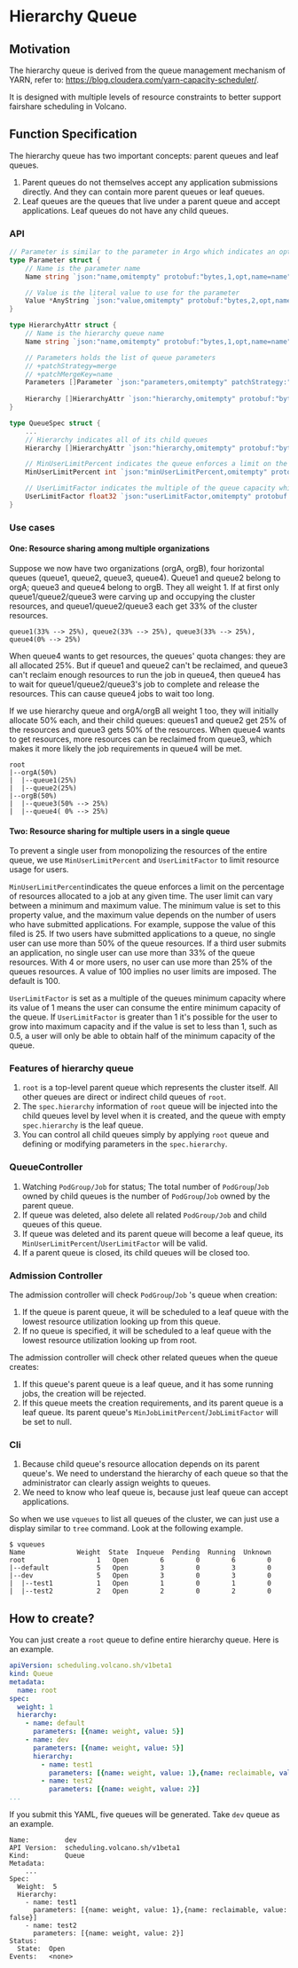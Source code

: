 # Hierarchy Queue

## Motivation

The hierarchy queue is derived from the queue management mechanism of YARN, refer to: https://blog.cloudera.com/yarn-capacity-scheduler/.

It is designed with multiple levels of resource constraints to better support fairshare scheduling in Volcano.

## Function Specification

The hierarchy queue has two important concepts: parent queues and leaf queues.

1. Parent queues do not themselves accept any application submissions directly. And they can contain more parent queues or leaf queues.
2. Leaf queues are the queues that live under a parent queue and accept applications. Leaf queues do not have any child queues.

### API

```go
// Parameter is similar to the parameter in Argo which indicates an optional value to be passed to the queue
type Parameter struct {
    // Name is the parameter name
    Name string `json:"name,omitempty" protobuf:"bytes,1,opt,name=name"`

	// Value is the literal value to use for the parameter
    Value *AnyString `json:"value,omitempty" protobuf:"bytes,2,opt,name=value"`
}

type HierarchyAttr struct {
	// Name is the hierarchy queue name
    Name string `json:"name,omitempty" protobuf:"bytes,1,opt,name=name"`

	// Parameters holds the list of queue parameters
	// +patchStrategy=merge
	// +patchMergeKey=name
    Parameters []Parameter `json:"parameters,omitempty" patchStrategy:"merge" patchMergeKey:"name" protobuf:"bytes,2,rep,name=parameters"`
    
    Hierarchy []HierarchyAttr `json:"hierarchy,omitempty" protobuf:"bytes,3,opt,name=hierarchy"`
}

type QueueSpec struct {
    ...
    // Hierarchy indicates all of its child queues
    Hierarchy []HierarchyAttr `json:"hierarchy,omitempty" protobuf:"bytes,4,opt,name=hierarchy"`

    // MinUserLimitPercent indicates the queue enforces a limit on the percentage of resources allocated to a job at any given time
    MinUserLimitPercent int `json:"minUserLimitPercent,omitempty" protobuf:"bytes,5,opt,name=minUserLimitPercent"`

    // UserLimitFactor indicates the multiple of the queue capacity which can be configured to allow a single user to acquire more resources
    UserLimitFactor float32 `json:"userLimitFactor,omitempty" protobuf:"bytes,6,opt,name=userLimitFactor"`
}
```

### Use cases

#### One: Resource sharing among multiple organizations

Suppose we now have two organizations (orgA, orgB), four horizontal queues (queue1, queue2, queue3, queue4). Queue1 and queue2 belong to orgA; queue3 and queue4 belong to orgB. They all weight 1.
If at first only queue1/queue2/queue3 were carving up and occupying the cluster resources, and queue1/queue2/queue3 each get 33% of the cluster resources.

```
queue1(33% --> 25%), queue2(33% --> 25%), queue3(33% --> 25%), queue4(0% --> 25%)
```

When queue4 wants to get resources, the queues' quota changes: they are all allocated 25%.
But if queue1 and queue2 can't be reclaimed, and queue3 can't reclaim enough resources to run the job in queue4, then queue4 has to wait for queue1/queue2/queue3's job to complete and release the resources. This can cause queue4 jobs to wait too long.

If we use hierarchy queue and orgA/orgB all weight 1 too, they will initially allocate 50% each, and their child queues: queues1 and queue2 get 25% of the resources and queue3 gets 50% of the resources.
When queue4 wants to get resources, more resources can be reclaimed from queue3, which makes it more likely the job requirements in queue4 will be met.
```
root
|--orgA(50%)
|  |--queue1(25%)
|  |--queue2(25%)
|--orgB(50%)
|  |--queue3(50% --> 25%)
|  |--queue4( 0% --> 25%)
```

#### Two: Resource sharing for multiple users in a single queue

To prevent a single user from monopolizing the resources of the entire queue, we use `MinUserLimitPercent` and `UserLimitFactor` to limit resource usage for users.

`MinUserLimitPercent`indicates the queue enforces a limit on the percentage of resources allocated to a job at any given time. The user limit can vary between a minimum and maximum value. The minimum value is set to this property value, and the maximum value depends on the number of users who have submitted applications.
For example, suppose the value of this filed is 25. If two users have submitted applications to a queue, no single user can use more than 50% of the queue resources. If a third user submits an application, no single user can use more than 33% of the queue resources. With 4 or more users, no user can use more than 25% of the queues resources. A value of 100 implies no user limits are imposed. The default is 100.

`UserLimitFactor` is set as a multiple of the queues minimum capacity where its value of 1 means the user can consume the entire minimum capacity of the queue. If `UserLimitFactor` is greater than 1 it's possible for the user to grow into maximum capacity and if the value is set to less than 1, such as 0.5, a user will only be able to obtain half of the minimum capacity of the queue. 

### Features of hierarchy queue

1. `root` is a top-level parent queue which represents the cluster itself. All other queues are direct or indirect child queues of `root`.
2. The `spec.hierarchy` information of `root` queue will be injected into the child queues level by level when it is created, and the queue with empty `spec.hierarchy` is the leaf queue.
3. You can control all child queues simply by applying `root` queue and defining or modifying parameters in the `spec.hierarchy`.

### QueueController

1. Watching `PodGroup/Job` for status; The total number of `PodGroup`/`Job` owned by child queues is the number of `PodGroup`/`Job` owned by the parent queue.
2. If queue was deleted, also delete all related `PodGroup/Job` and child queues of this queue.
3. If queue was deleted and its parent queue will become a leaf queue, its `MinUserLimitPercent`/`UserLimitFactor` will be valid.
4. If a parent queue is closed, its child queues will be closed too.

### Admission Controller

The admission controller will check `PodGroup`/`Job` 's queue when creation:

1. If the queue is parent queue, it will be scheduled to a leaf queue with the lowest resource utilization looking up from this queue.
2. If no queue is specified, it will be scheduled to a leaf queue with the lowest resource utilization looking up from root.

The admission controller will check other related queues when the queue creates:

1. If this queue's parent queue is a leaf queue, and it has some running jobs, the creation will be rejected.
2. If this queue meets the creation requirements, and its parent queue is a leaf queue. Its parent queue's `MinJobLimitPercent`/`JobLimitFactor` will be set to null.

### Cli

1. Because child queue's resource allocation depends on its parent queue's. We need to understand the hierarchy of each queue so that the administrator can clearly assign weights to queues.
2. We need to know who leaf queue is, because just leaf queue can accept applications.

So when we use `vqueues` to list all queues of the cluster, we can just use a display similar to `tree` command. Look at the following example.

```shell
$ vqueues
Name             Weight  State  Inqueue  Pending  Running  Unknown
root                  1   Open        6        0        6        0
|--default            5   Open        3        0        3        0
|--dev                5   Open        3        0        3        0
|  |--test1           1   Open        1        0        1        0
|  |--test2           2   Open        2        0        2        0 
```

## How to create?

You can just create a `root` queue to define entire hierarchy queue. Here is an example.

```yaml
apiVersion: scheduling.volcano.sh/v1beta1
kind: Queue
metadata:
  name: root
spec:
  weight: 1
  hierarchy:
    - name: default
      parameters: [{name: weight, value: 5}]
    - name: dev
      parameters: [{name: weight, value: 5}]
      hierarchy:
        - name: test1
          parameters: [{name: weight, value: 1},{name: reclaimable, value: false}]
        - name: test2
          parameters: [{name: weight, value: 2}]
...
```

If you submit this YAML, five queues will be generated. Take `dev` queue as an example.

```shell
Name:         dev
API Version:  scheduling.volcano.sh/v1beta1
Kind:         Queue
Metadata:
    ...
Spec:
  Weight:  5
  Hierarchy:
    - name: test1
      parameters: [{name: weight, value: 1},{name: reclaimable, value: false}]
    - name: test2
      parameters: [{name: weight, value: 2}]
Status:
  State:  Open
Events:   <none>
```